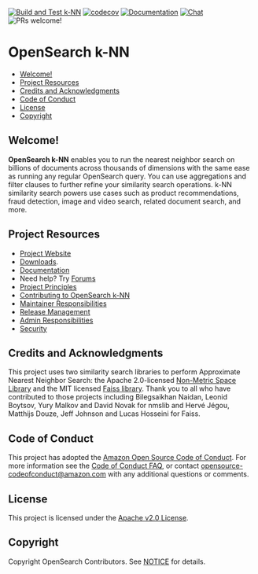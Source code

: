 [![Build and Test k-NN](https://github.com/opensearch-project/k-NN/actions/workflows/CI.yml/badge.svg)](https://github.com/opensearch-project/k-NN/actions/workflows/CI.yml)
[![codecov](https://codecov.io/gh/opensearch-project/k-NN/branch/main/graph/badge.svg?token=PYQO2GW39S)](https://codecov.io/gh/opensearch-project/k-NN)
[![Documentation](https://img.shields.io/badge/doc-reference-blue)](https://opensearch.org/docs/search-plugins/knn/index/)
[![Chat](https://img.shields.io/badge/chat-on%20forums-blue)](https://discuss.opendistrocommunity.dev/c/k-NN/)
![PRs welcome!](https://img.shields.io/badge/PRs-welcome!-success)

# OpenSearch k-NN
- [Welcome!](#welcome)
- [Project Resources](#project-resources)
- [Credits and  Acknowledgments](#credits-and-acknowledgments)
- [Code of Conduct](#code-of-conduct)
- [License](#license)
- [Copyright](#copyright)

## Welcome!

**OpenSearch k-NN** enables you to run the nearest neighbor search on billions of documents across thousands of dimensions with the same ease as running any regular OpenSearch query. You can use aggregations and filter clauses to further refine your similarity search operations. k-NN similarity search powers use cases such as product recommendations, fraud detection, image and video search, related document search, and more.

## Project Resources

* [Project Website](https://opensearch.org/)
* [Downloads](https://opensearch.org/downloads.html).
* [Documentation](https://opensearch.org/docs/search-plugins/knn/index/)
* Need help? Try [Forums](https://discuss.opendistrocommunity.dev/c/k-nn/)
* [Project Principles](https://opensearch.org/#principles)
* [Contributing to OpenSearch k-NN](CONTRIBUTING.md)
* [Maintainer Responsibilities](MAINTAINERS.md)
* [Release Management](RELEASING.md)
* [Admin Responsibilities](ADMINS.md)
* [Security](SECURITY.md)

## Credits and Acknowledgments

This project uses two similarity search libraries to perform Approximate Nearest Neighbor Search: the Apache 2.0-licensed [Non-Metric Space Library](https://github.com/nmslib/nmslib/) and the MIT licensed [Faiss library](https://github.com/facebookresearch/faiss). Thank you to all who have contributed to those projects including Bilegsaikhan Naidan, Leonid Boytsov, Yury Malkov and David Novak for nmslib and Hervé Jégou, Matthijs Douze, Jeff Johnson and Lucas Hosseini for Faiss.

## Code of Conduct

This project has adopted the [Amazon Open Source Code of Conduct](CODE_OF_CONDUCT.md). For more information see the [Code of Conduct FAQ](https://aws.github.io/code-of-conduct-faq), or contact [opensource-codeofconduct@amazon.com](mailto:opensource-codeofconduct@amazon.com) with any additional questions or comments.

## License

This project is licensed under the [Apache v2.0 License](LICENSE.txt).

## Copyright

Copyright OpenSearch Contributors. See [NOTICE](NOTICE.txt) for details.